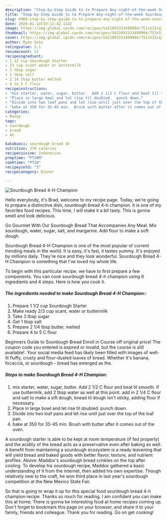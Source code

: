 ```yaml
---
description: "Step-by-Step Guide to to Prepare Any-night-of-the-week Sourdough Bread 4-H Champion"
title: "Step-by-Step Guide to to Prepare Any-night-of-the-week Sourdough Bread 4-H Champion"
slug: 6966-step-by-step-guide-to-to-prepare-any-night-of-the-week-sourdough-bread-4-h-champion
date: 2020-01-14T19:12:42.114Z
image: https://img-global.cpcdn.com/recipes/5421093333499904/751x532cq70/sourdough-bread-4-h-champion-recipe-main-photo.jpg
thumbnail: https://img-global.cpcdn.com/recipes/5421093333499904/751x532cq70/sourdough-bread-4-h-champion-recipe-main-photo.jpg
cover: https://img-global.cpcdn.com/recipes/5421093333499904/751x532cq70/sourdough-bread-4-h-champion-recipe-main-photo.jpg
author: Ryan Soto
ratingvalue: 3.1
reviewcount: 12
recipeingredient:
- 1 12 cup Sourdough Starter
- 23 cup scant water or buttermilk
- 3 tbsp sugar
- 1 tbsp salt
- 2 14 tbsp butter melted
- 4 to 5 C flour
recipeinstructions:
- "mix starter, water, sugar, butter.  Add 2 1/2 C flour and beat til smooth.  If use buttermilk, add 2 tbsp water as well at this point.  add in 2 1/4 C flour and salt to make a sift dough, knead til dough isn&#39;t sticky, adding flour if necessary."
- "Place in large bowl and let rise til doubled.  punch down."
- "Divide into two loaf pans and let rise until just over the top of the loaf pan."
- "bake at 350 for 35-45 min.  Brush with butter after it comes out of the oven."
categories:
- Resep
tags:
- sourdough
- bread
- 4h

katakunci: sourdough bread 4h
nutrition: 270 calories
recipecuisine: Indonesian
preptime: "PT30M"
cooktime: "PT2H"
recipeyield: "3"
recipecategory: Dinner

---
```



![Sourdough Bread 4-H Champion](https://img-global.cpcdn.com/recipes/5421093333499904/751x532cq70/sourdough-bread-4-h-champion-recipe-main-photo.jpg)

Hello everybody, it's Brad, welcome to my recipe page. Today, we're going to prepare a distinctive dish, sourdough bread 4-h champion. It is one of my favorites food recipes. This time, I will make it a bit tasty. This is gonna smell and look delicious.

Go Gourmet With Our Sourdough Bread That Accompanies Any Meal. Mix sourdough, water, sugar, salt, and margarine. Add flour to make a soft dough.

Sourdough Bread 4-H Champion is one of the most popular of current trending meals in the world. It is easy, it's fast, it tastes yummy. It's enjoyed by millions daily. They're nice and they look wonderful. Sourdough Bread 4-H Champion is something that I've loved my whole life.


To begin with this particular recipe, we have to first prepare a few components. You can cook sourdough bread 4-h champion using 6 ingredients and 4 steps. Here is how you cook it.

##### The ingredients needed to make Sourdough Bread 4-H Champion::

1. Prepare 1 1/2 cup Sourdough Starter
1. Make ready 2/3 cup scant, water or buttermilk
1. Take 3 tbsp sugar
1. Get 1 tbsp salt
1. Prepare 2 1/4 tbsp butter, melted
1. Prepare 4 to 5 C flour


Beginners Guide to Sourdough Bread Enroll in Course off original price! The coupon code you entered is expired or invalid, but the course is still available!. Your social media feed has likely been filled with images of well-lit fluffy, crusty and flour-dusted loaves of bread. Whether it&#39;s banana, focaccia, or sourdough - bread has emerged as the. 

##### Steps to make Sourdough Bread 4-H Champion:

1. mix starter, water, sugar, butter.  Add 2 1/2 C flour and beat til smooth.  If use buttermilk, add 2 tbsp water as well at this point.  add in 2 1/4 C flour and salt to make a sift dough, knead til dough isn&#39;t sticky, adding flour if necessary.
1. Place in large bowl and let rise til doubled.  punch down.
1. Divide into two loaf pans and let rise until just over the top of the loaf pan.
1. bake at 350 for 35-45 min.  Brush with butter after it comes out of the oven.


A sourdough starter is able to be kept at room temperature (if fed properly) and the acidity of the bread acts as a preservative even after baking as well. A benefit from maintaining a sourdough ecosystem is a ready leavening that will yield bread and baked goods with better flavor, texture, and nutrient profiles. Above: Maddox&#39;s sourdough bread crinkles on the top after cooling. To develop his sourdough recipe, Maddox gathered a basic understanding of it from the internet, then added his own expertise. Though relatively new to the craft, he won third place in last year&#39;s sourdough competition at the New Mexico State Fair. 

So that is going to wrap it up for this special food sourdough bread 4-h champion recipe. Thanks so much for reading. I am confident you can make this at home. There is gonna be interesting food at home recipes coming up. Don't forget to bookmark this page on your browser, and share it to your family, friends and colleague. Thank you for reading. Go on get cooking!
